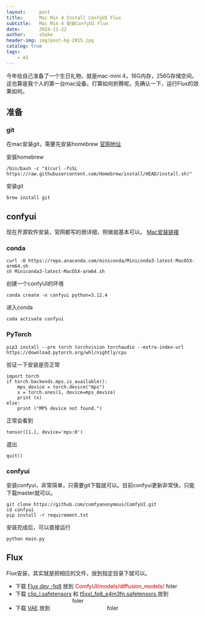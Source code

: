 ```yaml
---
layout:     post
title:      Mac Min 4 Install ConfyUI Flux
subtitle:   Mac Min 4 安装ConfyUI Flux
date:       2024-11-22
author:     shake
header-img: img/post-bg-2015.jpg
catalog: true
tags:
    - AI
---
```


今年给自己准备了一个生日礼物，就是mac-mini 4，16G内存，256G存储空间。 这也算是我个人的第一台mac设备。打算如何折腾呢。先确认一下，运行Flux的效果如何。

## 准备

### git

在mac安装git，需要先安装homebrew [官网地址](https://git-scm.com/downloads/mac)


安装homebrew

```
/bin/bash -c "$(curl -fsSL https://raw.githubusercontent.com/Homebrew/install/HEAD/install.sh)"

```


安装git

```
brew install git

```


## confyui

现在开源软件安装，官网都写的很详细，照做就基本可以。 [Mac安装链接](https://github.com/comfyanonymous/ComfyUI?tab=readme-ov-file#installing)




### conda

```
curl -O https://repo.anaconda.com/miniconda/Miniconda3-latest-MacOSX-arm64.sh
sh Miniconda3-latest-MacOSX-arm64.sh
```


创建一个confyUI的环境

```
conda create -n confyui python=3.12.4
```


进入conda

```
coda activate confyui
```



### PyTorch

```
pip3 install --pre torch torchvision torchaudio --extra-index-url https://download.pytorch.org/whl/nightly/cpu
```


验证一下安装是否正常

```
import torch
if torch.backends.mps.is_available():
    mps_device = torch.device("mps")
    x = torch.ones(1, device=mps_device)
    print (x)
else:
    print ("MPS device not found.")

```


正常会看到

```
tensor([1.], device='mps:0')
```


退出

```
quit()
```




### confyui

安装confyui，非常简单，只需要git下载就可以。目前confyui更新非常快，只能下载master就可以。


```
git clone https://github.com/comfyanonymous/ComfyUI.git
cd confyui
pip install -r requirement.txt
```


安装完成后，可以直接运行

```
python main.py
```



## Flux

Flux安装，其实就是把相应的文件，放到指定目录下就可以。

* 下载 [Flux dev -fp8](https://huggingface.co/Comfy-Org/flux1-dev/blob/main/flux1-dev-fp8.safetensors) 放到 <font color="#dd0000">ComfyUI/models/diffusion_models/ </font>foler
* 下载 [clip_l.safetensors](https://huggingface.co/comfyanonymous/flux_text_encoders/tree/main) 和 [t5xxl_fp8_e4m3fn.safetensors](https://huggingface.co/comfyanonymous/flux_text_encoders/tree/main),放到 <font color="#ffffff">ComfyUI/models/clip/ </font>foler
* 下载 [VAE](https://huggingface.co/black-forest-labs/FLUX.1-schnell/blob/main/ae.safetensors) 放到<font color="#ffffff">ComfyUI/models/vae/ </font>foler






